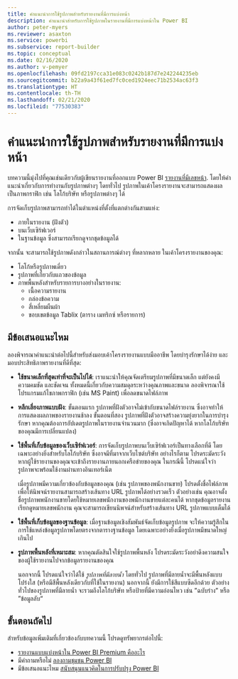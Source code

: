 ```yaml
---
title: คำแนะนำการใช้รูปภาพสำหรับรายงานที่มีการแบ่งหน้า
description: คำแนะนำสำหรับการใช้รูปภาพในรายงานที่มีการแบ่งหน้าใน Power BI
author: peter-myers
ms.reviewer: asaxton
ms.service: powerbi
ms.subservice: report-builder
ms.topic: conceptual
ms.date: 02/16/2020
ms.author: v-pemyer
ms.openlocfilehash: 09fd2197cca31e083c0242b187d7e242244235eb
ms.sourcegitcommit: b22a9a43f61ed7fc0ced1924eec71b2534ac63f3
ms.translationtype: HT
ms.contentlocale: th-TH
ms.lasthandoff: 02/21/2020
ms.locfileid: "77530383"
---
```

# <a name="image-use-guidance-for-paginated-reports"></a>คำแนะนำการใช้รูปภาพสำหรับรายงานที่มีการแบ่งหน้า

บทความนี้มุ่งไปที่คุณเช่นเดียวกับผู้เขียนรายงานที่ออกแบบ Power BI [รายงานที่มีเลขหน้า](../paginated-reports-report-builder-power-bi.md). โดยให้คำแนะนำเกี่ยวกับการทำงานกับรูปภาพต่างๆ โดยทั่วไป รูปภาพในเค้าโครงรายงานจะสามารถแสดงผลเป็นภาพกราฟิก เช่น โลโก้บริษัท หรือรูปภาพต่างๆ ได้

การจัดเก็บรูปภาพสามารถทำได้ในตำแหน่งที่ตั้งที่แตกต่างกันสามแห่ง:

- ภายในรายงาน (ฝังตัว)
- บนเว็บเซิร์ฟเวอร์
- ในฐานข้อมูล ซึ่งสามารถเรียกดูจากชุดข้อมูลได้

จากนั้น จะสามารถใช้รูปภาพดังกล่าวในสถานการณ์ต่างๆ ที่หลากหลาย ในเค้าโครงรายงานของคุณ:

- โลโก้หรือรูปภาพเดี่ยว
- รูปภาพที่เกี่ยวกับแถวของข้อมูล
- ภาพพื้นหลังสำหรับรายการบางอย่างในรายงาน:
  - เนื้อความรายงาน
  - กล่องข้อความ
  - สี่เหลี่ยมผืนผ้า
  - ขอบเขตข้อมูล Tablix (ตาราง เมทริกซ์ หรือรายการ)

## <a name="suggestions"></a>มีข้อเสนอแนะไหม

ลองพิจารณาคำแนะนำต่อไปนี้สำหรับส่งมอบเค้าโครงรายงานแบบมืออาชีพ โดยบำรุงรักษาได้ง่าย และมอบประสิทธิภาพรายงานที่ดีที่สุด:

- **ใช้ขนาดเล็กที่สุดเท่าที่จะเป็นไปได้**: เราแนะนำให้คุณจัดเตรียมรูปภาพที่มีขนาดเล็ก แต่ยังคงมีความคมชัด และชัดเจน ทั้งหมดนี้เกี่ยวกับความสมดุลระหว่างคุณภาพและขนาด ลองพิจารณาใช้โปรแกรมแก้ไขภาพกราฟิก (เช่น MS Paint) เพื่อลดขนาดไฟล์ภาพ
- **หลีกเลี่ยงภาพแบบฝัง**: ขั้นตอนแรก รูปภาพที่ฝังตัวอาจไม่เข้ากับขนาดไฟล์รายงาน ซึ่งอาจทำให้การแสดงผลภาพของรายงานช้าลง ขั้นตอนที่สอง รูปภาพที่ฝังตัวอาจสร้างความยุ่งยากในการบำรุงรักษา หากคุณต้องการอัปเดตรูปภาพในรายงานจำนวนมาก (ซึ่งอาจเกิดปัญหาได้ หากโลโก้บริษัทของคุณมีการเปลี่ยนแปลง)
- **ใช้พื้นที่เก็บข้อมูลของเว็บเซิร์ฟเวอร์**: การจัดเก็บรูปภาพบนเว็บเซิร์ฟเวอร์เป็นทางเลือกที่ดี โดยเฉพาะอย่างยิ่งสำหรับโลโก้บริษัท ซึ่งอาจมีที่มาจากเว็บไซต์บริษัท อย่างไรก็ตาม โปรดระมัดระวัง หากผู้ใช้รายงานของคุณจะเข้าถึงรายงานภายนอกเครือข่ายของคุณ ในกรณีนี้ โปรดแน่ใจว่ารูปภาพจะพร้อมใช้งานผ่านทางอินเทอร์เน็ต

    เมื่อรูปภาพมีความเกี่ยวข้องกับข้อมูลของคุณ (เช่น รูปภาพของพนักงานขาย) โปรดตั้งชื่อไฟล์ภาพ เพื่อให้นิพจน์รายงานสามารถสร้างเส้นทาง URL รูปภาพได้อย่างรวดเร็ว ตัวอย่างเช่น คุณอาจตั้งชื่อรูปภาพพนักงานขายโดยใช้หมายเลขพนักงานของพนักงานขายแต่ละคนได้ หากชุดข้อมูลรายงาน เรียกดูหมายเลขพนักงาน คุณจะสามารถเขียนนิพจน์สำหรับสร้างเส้นทาง URL รูปภาพแบบเต็มได้
- **ใช้พื้นที่เก็บข้อมูลของฐานข้อมูล**: เมื่อฐานข้อมูลเชิงสัมพันธ์จัดเก็บข้อมูลรูปภาพ จะให้ความรู้สึกในการใช้แหล่งข้อมูลรูปภาพโดยตรงจากตารางฐานข้อมูล โดยเฉพาะอย่างยิ่งเมื่อรูปภาพมีขนาดใหญ่เกินไป
- **รูปภาพพื้นหลังที่เหมาะสม**: หากคุณตัดสินใจใช้รูปภาพพื้นหลัง โปรดระมัดระวังอย่าดึงความสนใจของผู้ใช้รายงานไปจากข้อมูลรายงานของคุณ 

    นอกจากนี้ โปรดแน่ใจว่าได้ใช้ _รูปภาพที่มีลายน้ำ_ โดยทั่วไป รูปภาพที่มีลายน้ำจะมีพื้นหลังแบบโปร่งใส (หรือมีสีพื้นหลังเดียวกับที่ใช้ในรายงาน) นอกจากนี้ ยังมีการใช้สีแบบซีดอีกด้วย ตัวอย่างทั่วไปของรูปภาพที่มีลายน้ำ จะรวมถึงโลโก้บริษัท หรือป้ายที่มีความอ่อนไหว เช่น ”ฉบับร่าง” หรือ ”ข้อมูลลับ“

## <a name="next-steps"></a>ขั้นตอนถัดไป

สำหรับข้อมูลเพิ่มเติมที่เกี่ยวข้องกับบทความนี้ โปรดดูทรัพยากรต่อไปนี้:

- [รายงานแบบแบ่งหน้าใน Power BI Premium คืออะไร](../paginated-reports-report-builder-power-bi.md)
- มีคำถามหรือไม่ [ลองถามชุมชน Power BI](https://community.powerbi.com/)
- มีข้อเสนอแนะไหม [สนับสนุนแนวคิดในการปรับปรุง Power BI](https://ideas.powerbi.com/)
